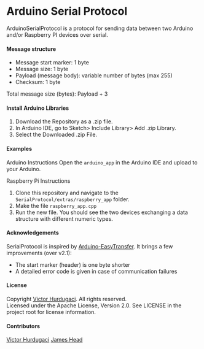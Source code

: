 Arduino Serial Protocol
======

ArduinoSerialProtocol is a protocol for sending data between two Arduino and/or Raspberry PI devices over serial.

#### Message structure

- Message start marker: 1 byte
- Message size: 1 byte
- Payload (message body): variable number of bytes (max 255)
- Checksum: 1 byte

Total message size (bytes): Payload + 3

#### Install Arduino Libraries

1. Download the Repository as a .zip file. 
2. In Arduino IDE, go to Sketch> Include Library> Add .zip Library.
3. Select the Downloaded .zip File.

#### Examples

Arduino Instructions
Open the `arduino_app` in the Arduino IDE and upload to your Arduino.  

Raspberry Pi Instructions
1. Clone this repository and navigate to the `SerialProtocol/extras/raspberry_app` folder. 
2. Make the file `raspberry_app.cpp`
3. Run the new file.  You should see the two devices exchanging a data structure with different numeric types.

#### Acknowledgements

SerialProtocol is inspired by [Arduino-EasyTransfer](https://github.com/madsci1016/Arduino-EasyTransfer). It brings a few improvements (over v2.1):

- The start marker (header) is one byte shorter
- A detailed error code is given in case of communication failures

#### License

Copyright [Victor Hurdugaci](http://victorhurdugaci.com). All rights reserved.  
Licensed under the Apache License, Version 2.0. See LICENSE in the project root for license information.

#### Contributors
[Victor Hurdugaci](http://victorhurdugaci.com)
[James Head](https://github.com/headHUB)
